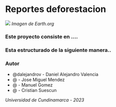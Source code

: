 # Reportes deforestacion

![](https://u4d2z7k9.rocketcdn.me/wp-content/uploads/2022/03/Untitled-1024-%C3%97-768px-2.jpg)
*Imagen de Earth.org*

### Este proyecto consiste en ....
### Esta estructurado de la siguiente manera..

### Autor
* @dalejandrov - Daniel Alejandro Valencia
* @ - Jose Miguel Mendez
* @ - Manuel Gomez
* @ - Cristian Suescun

*Universidad de Cundinamarca - 2023*